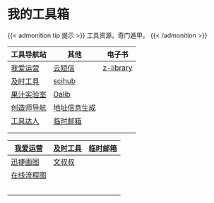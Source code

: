 # 我的工具箱


{{< admonition tip 提示 >}}
工具资源，奇门遁甲。
{{< /admonition >}}



| 工具导航站                                            | 其他                                                      | 电子书                                   |
| ----------------------------------------------------- | --------------------------------------------------------- | ---------------------------------------- |
| [我爱运营](https://www.52yunying.com "聚合各类资源" ) | [云短信](https://yunduanxin.net/ "接收短信验证码")        | [z-library](https://zh.singlelogin.me/ ) |
| [及时工具](https://www.67tool.com "在线工具集合")     | [scihub](https://tool.yovisun.com/scihub/ "全球论文下载") | []()                                     |
| [果汁实验室](http://guozhivip.com/lab/ "资源导航站")  | [Oalib](https://www.oalib.com/ "论文免费下载")            | []()                                     |
| [创造师导航](https://chuangzaoshi.com/ "资源导航站")  | [地址信息生成](https://www.meiguodizhi.com/)                                                      | []()                                     |
| [工具达人](https://dartools.com/ "工具集合")         | [临时邮箱](https://www.67tool.com)                                                      | []()                                     |
| []()                                                  | []()                                                      | []()                                     |
| []()                                                  | []()                                                      | []()                                     |


| [我爱运营](https://www.52yunying.com)              | [及时工具](https://www.67tool.com)               | [临时邮箱](https://www.67tool.com) |
| -------------------------------------------------- | ------------------------------------------------ | ---------------------------------- |
| [迅捷画图](https://www.liuchengtu.com/ "迅捷画图") | [文叔叔](https://www.wenshushu.cn/ "临时传文件") | []()                               |
| [在线流程图](https://app.diagrams.net/)            | []()                                             | []()                               |
| []()                                               | []()                                             | []()                               |
| []()                                               | []()                                             | []()                               |
| []()                                               | []()                                             | []()                               |
| []()                                               | []()                                             | []()                               |
| []()                                               | []()                                             | []()                               |





